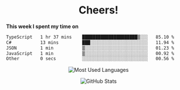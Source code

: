 <h1 align="center">Cheers!</h1>

**This week I spent my time on**
<!--START_SECTION:waka-->

```txt
TypeScript   1 hr 37 mins    █████████████████████▒░░░   85.10 %
C#           13 mins         ███░░░░░░░░░░░░░░░░░░░░░░   11.94 %
JSON         1 min           ▒░░░░░░░░░░░░░░░░░░░░░░░░   01.23 %
JavaScript   1 min           ▒░░░░░░░░░░░░░░░░░░░░░░░░   00.92 %
Other        0 secs          ░░░░░░░░░░░░░░░░░░░░░░░░░   00.56 %
```

<!--END_SECTION:waka-->

<p align="center"><img src="https://github-readme-stats.vercel.app/api/top-langs/?username=thnkrn&layout=compact&hide=html&theme=tokyonight" alt="Most Used Languages" /></p>

<p align="center"><img src="https://github-readme-stats.vercel.app/api?username=thnkrn&show_icons=true&count_private=true&theme=tokyonight&show=reviews&hide_rank=false&rank_icon=github" alt="GitHub Stats" /></p>

<!-- <p align="center"><a href="https://wakatime.com"><img src="https://wakatime.com/share/@thnkrn/40092326-d1bd-471b-89da-9a7c63939402.png" /></p>
 -->

